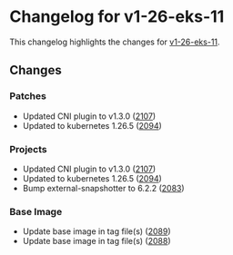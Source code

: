 # Changelog for v1-26-eks-11

This changelog highlights the changes for [v1-26-eks-11](https://github.com/aws/eks-distro/tree/v1-26-eks-11).

## Changes

### Patches
* Updated CNI plugin to v1.3.0 ([2107](https://github.com/aws/eks-distro/pull/2107))
* Updated to kubernetes 1.26.5 ([2094](https://github.com/aws/eks-distro/pull/2094))

### Projects
* Updated CNI plugin to v1.3.0 ([2107](https://github.com/aws/eks-distro/pull/2107))
* Updated to kubernetes 1.26.5 ([2094](https://github.com/aws/eks-distro/pull/2094))
* Bump external-snapshotter to 6.2.2 ([2083](https://github.com/aws/eks-distro/pull/2083))

### Base Image
* Update base image in tag file(s) ([2089](https://github.com/aws/eks-distro/pull/2089))
* Update base image in tag file(s) ([2088](https://github.com/aws/eks-distro/pull/2088))

